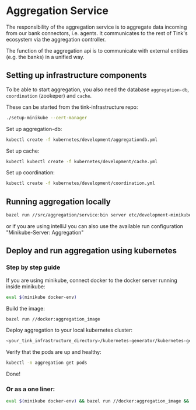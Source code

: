 # Aggregation Service

The responsibility of the aggregation service is to aggregate data 
incoming from our bank connectors, i.e. agents.
It communicates to the rest of Tink's ecosystem via the aggregation 
controller.

The function of the aggregation api is to communicate with external
 entities (e.g. the banks) in a unified way.


## Setting up infrastructure components
To be able to start aggregation, you also need the database `aggregation-db`, `coordination` (zookeper) and `cache`.

These can be started from the tink-infrastructure repo:

```bash
./setup-minikube --cert-manager
```

Set up aggregation-db:
```bash
kubectl create -f kubernetes/development/aggregationdb.yml
```

Set up cache:

```bash
kubectl kubectl create -f kubernetes/development/cache.yml
```

Set up coordination:
```bash
kubectl create -f kubernetes/development/coordination.yml
```

## Running aggregation locally 

```bash
bazel run //src/aggregation/service:bin server etc/development-minikube-aggregation-server.yml
```

or if you are using intelliJ you can also use the available run configuration "Minikube-Server: Aggregation"

## Deploy and run aggregation using kubernetes

### Step by step guide

If you are using minikube, connect docker to the docker server running inside minikube:
```bash
eval $(minikube docker-env)
```
Build the image:
```bash
bazel run //docker:aggregation_image
```

Deploy aggregation to your local kubernetes cluster:
```bash
<your_tink_infrastructure_directory>/kubernetes-generator/kubernetes-generator.sh --cluster local --environment development --chart tink-backend-aggregation --repo <tink_backend_aggregation_directory> | kubectl apply -f-
```

Verify that the pods are up and healthy:
```bash
kubectl -n aggregation get pods 
```

Done!


### Or as a one liner:
```bash
eval $(minikube docker-env) && bazel run //docker:aggregation_image && <your_tink_infrastructure_directory>/kubernetes-generator/kubernetes-generator.sh --chart tink-backend-aggregation --cluster local --environment development | kubectl apply -f -
```


